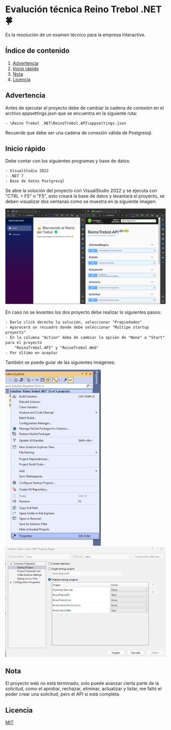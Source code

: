 # Evalución técnica Reino Trebol .NET 🍀
Es la resolución de un examen técnico para la empresa Interactive.

## Índice de contenido
1. [Advertencia](#advertencia)
2. [Inicio rápido](#inicio-rapido)
3. [Nota](#nota)
4. [Licencia](#licencia)

## Advertencia
Antes de ejecutar el proyecto debe de cambiar la cadena de conexión en el archivo appsettings.json que se encuentra en la siguiente ruta:

	- \Reino Trebol .NET\ReinoTrebol.API\appsettings.json

Recuerde que debe ser una cadena de conexión válida de Postgresql.

## Inicio rápido
Debe contar con los siguientes programas y base de datos:

	- VisualStudio 2022
	- .NET 7
	- Base de datos Postgresql

Se abre la solución del proyecto con VisualStudio 2022 y se ejecuta con "CTRL + F5" o "F5", esto creará la base de datos y
levantará el proyecto, se deben visualizar dos ventanas como se muestra en la siguiente imagen:
<br />

<img src="https://raw.githubusercontent.com/Atorres2610/Reino-Trebol-Interactive/master/ArchivosDocumentacion/Imagen1.png" data-canonical-src="https://gyazo.com/eb5c5741b6a9a16c692170a41a49c858.png" width="600">

En caso no se levantes los dos proyecto debe realizar lo siguientes pasos:

	- Darle click derecho la solución, seleccionar "Propiedades"
	- Aparecerá un recuadro donde debe seleccionar "Multipe startup proyects"
	- En la columna "Action" debe de cambiar la opción de "None" a "Start" para el proyecto 
		"ReinoTrebol.API" y "ReinoTrebol.Web"
	- Por último en aceptar
	
También se puede guiar de las siguientes imágenes:

<img src="https://raw.githubusercontent.com/Atorres2610/Reino-Trebol-Interactive/master/ArchivosDocumentacion/Imagen2.png" data-canonical-src="https://gyazo.com/eb5c5741b6a9a16c692170a41a49c858.png" width="300">

<img src="https://raw.githubusercontent.com/Atorres2610/Reino-Trebol-Interactive/master/ArchivosDocumentacion/Imagen3.png" data-canonical-src="https://gyazo.com/eb5c5741b6a9a16c692170a41a49c858.png" width="600">

## Nota
El proyecto web no está terminado, solo puede avanzar cierta parte de la solicitud, como el aprobar, rechazar, eliminar, actualizar y listar, me faltó el poder crear una solicitud; pero el API si está completa.

## Licencia

[MIT](https://choosealicense.com/licenses/mit/)